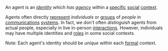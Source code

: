 An agent is an *[identity](https://github.com/gcassel/Modular-Organization-Terminology/blob/master/terms/identity.md) which has [agency](https://github.com/gcassel/Modular-Organization-Terminology/blob/master/terms/agency.md)* within a [specific](https://github.com/gcassel/Modular-Organization-Terminology/blob/master/terms/specific.md) [social](https://github.com/gcassel/Modular-Organization-Terminology/blob/master/terms/social.md) [context](https://github.com/gcassel/Modular-Organization-Terminology/blob/master/terms/context.md).   

Agents often directly [represent](https://github.com/gcassel/Modular-Organization-Terminology/blob/master/terms/representation.md) *individuals* or [groups](https://github.com/gcassel/Modular-Organization-Terminology/blob/master/terms/group.md) of *people* in [communications](https://github.com/gcassel/Modular-Organization-Terminology/blob/master/terms/communication.md) [systems](https://github.com/gcassel/Modular-Organization-Terminology/blob/master/terms/system.md).  In fact, we don't often *distinguish* agents from actual people, especially in live in-person [interactions](https://github.com/gcassel/Modular-Organization-Terminology/blob/master/terms/interaction.md).   However, individuals may have multiple identities and [roles](https://github.com/gcassel/Modular-Organization-Terminology/blob/master/terms/role.md) in some social contexts. 

Note: Each agent's identity should be *unique* within each [formal](https://github.com/gcassel/Modular-Organization-Terminology/blob/master/terms/form.md) context.  
